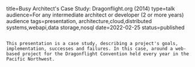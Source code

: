 title=Busy Architect's Case Study:   Dragonflight.org (2014)
type=talk
audience=For any intermediate architect or developer (2 or more years) audience
tags=presentation, architecture,cloud,distributed systems,webapi,data storage,nosql
date=2022-02-25
status=published
~~~~~~

This presentation is a case study, describing a project's goals, implementation, successes and failures. In this case, around a web-based project for the Dragonflight Convention held every year in the Pacific Northwest.
    
